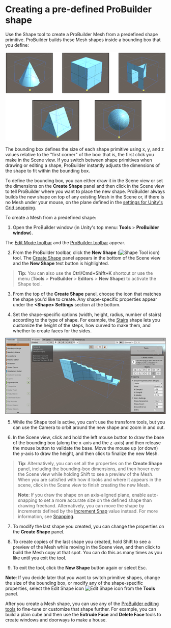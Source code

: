 # Creating a pre-defined ProBuilder shape

Use the Shape tool to create a ProBuilder Mesh from a predefined shape primitive. ProBuilder builds these Mesh shapes inside a bounding box that you define:

![Previews of various shapes inside the same bounding box](images/shapes-bboxes.png)

The bounding box defines the size of each shape primitive using x, y, and z values relative to the "first corner" of the box: that is, the first click you make in the Scene view. If you switch between shape primitives when drawing or editing a shape, ProBuilder instantly adjusts the dimensions of the shape to fit within the bounding box.

To define the bounding box, you can either draw it in the Scene view or set the dimensions on the **Create Shape** panel and then click in the Scene view to tell ProBuilder where you want to place the new shape. ProBuilder always builds the new shape on top of any existing Mesh in the Scene or, if there is no Mesh under your mouse, on the plane defined in the [settings for Unity's Grid snapping](https://docs.unity3d.com/Manual/GridSnapping.html).

To create a Mesh from a predefined shape:  

1. Open the ProBuilder window (in Unity's top menu: **Tools** > **ProBuilder window**).

  The [Edit Mode toolbar](edit-mode-toolbar.md) and the [ProBuilder toolbar](toolbar.md) appear.

2. From the ProBuilder toolbar, click the **New Shape** (![Shape Tool icon](images/icons/Panel_Shapes.png)) tool. The [Create Shape](shape-tool.md) panel appears in the bottom of the Scene view and the **New Shape** text button is highlighted.

  > **Tip:** You can also use the **Ctrl/Cmd+Shift+K** shortcut or use the menu (**Tools** > **ProBuilder** > **Editors** > **New Shape**) to activate the Shape tool.

3. From the top of the **Create Shape** panel, choose the icon that matches the shape you'd like to create. Any shape-specific properties appear under the **&lt;Shape&gt; Settings** section at the bottom.

4. Set the shape-specific options (width, height, radius, number of stairs) according to the type of shape. For example, the [Stairs](Stair.md) shape lets you customize the height of the steps, how curved to make them, and whether to create faces for the sides.

  ![Preview of the stairs inside the bounding box](images/Example_ShapeToolsWithCurvedStair2.png)

5. While the Shape tool is active, you can't use the transform tools, but you can use the Camera to orbit around the new shape and zoom in and out.

6. In the Scene view, click and hold the left mouse button to draw the base of the bounding box (along the x-axis and the z-axis) and then release the mouse button to validate the base. Move the mouse up (or down) the y-axis to draw the height, and then click to finalize the new Mesh.

  > **Tip**: Alternatively, you can set all the properties on the **Create Shape** panel, including the bounding-box dimensions, and then hover over the Scene view while holding Shift to see a preview of the Mesh. When you are satisfied with how it looks and where it appears in the scene, click in the Scene view to finish creating the new Mesh.
  >
  > **Note**: If you draw the shape on an axis-aligned plane, enable auto-snapping to set a more accurate size on the defined shape than drawing freehand. Alternatively, you can move the shape by increments defined by the [Increment Snap](https://docs.unity3d.com/Manual/GridSnapping.html#grid-and-snap) value instead. For more information, see [Snapping](shape-tool.md#Snapping).

7. To modify the last shape you created, you can change the properties on the **Create Shape** panel.

8. To create copies of the last shape you created, hold Shift to see a preview of the Mesh while moving in the Scene view, and then click to build the Mesh copy at that spot. You can do this as many times as you like until you exit the tool.

9. To exit the tool, click the **New Shape** button again or select Esc.

  **Note**: If you decide later that you want to switch primitive shapes, change the size of the bounding box, or modify any of the shape-specific properties, select the Edit Shape icon ![Edit Shape icon](images/icons/Panel_Shapes.png) from the **Tools** panel.


After you create a Mesh shape, you can use any of the [ProBuilder editing tools](workflow-edit.md) to fine-tune or customize that shape further. For example, you can build a plain cube and then use the **Extrude Face** and **Delete Face** tools to create windows and doorways to make a house.
